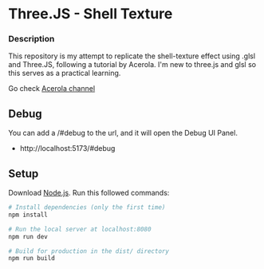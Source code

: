 # Three.JS - Shell Texture

### Description
This repository is my attempt to replicate the shell-texture effect using .glsl and Three.JS, following a tutorial by Acerola. 
I'm new to three.js and glsl so this serves as a practical learning.

Go check [Acerola channel](https://www.youtube.com/@Acerola_t)

## Debug
You can add a /#debug to the url, and it will open the Debug UI Panel.
  - http://localhost:5173/#debug



## Setup
Download [Node.js](https://nodejs.org/en/download/).
Run this followed commands:

``` bash
# Install dependencies (only the first time)
npm install

# Run the local server at localhost:8080
npm run dev

# Build for production in the dist/ directory
npm run build
```
